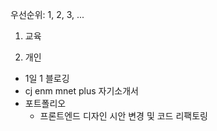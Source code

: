우선순위: 1, 2, 3, ...

1. 교육


2. 개인
- 1일 1 블로깅
- cj enm mnet plus 자기소개서
- 포트폴리오 
    - 프론트엔드 디자인 시안 변경 및 코드 리팩토링